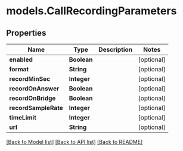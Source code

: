 # models.CallRecordingParameters

## Properties
Name | Type | Description | Notes
------------ | ------------- | ------------- | -------------
**enabled** | **Boolean** |  | [optional] 
**format** | **String** |  | [optional] 
**recordMinSec** | **Integer** |  | [optional] 
**recordOnAnswer** | **Boolean** |  | [optional] 
**recordOnBridge** | **Boolean** |  | [optional] 
**recordSampleRate** | **Integer** |  | [optional] 
**timeLimit** | **Integer** |  | [optional] 
**url** | **String** |  | [optional] 

[[Back to Model list]](../README.md#documentation-for-models) [[Back to API list]](../README.md#documentation-for-api-endpoints) [[Back to README]](../README.md)


